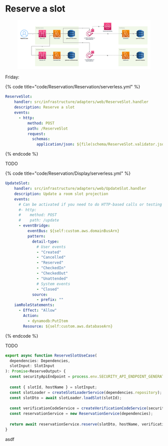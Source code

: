 # Reserve a slot

<figure><img src="../../../.gitbook/assets/Get-A-Room Solution 2.png" alt=""><figcaption></figcaption></figure>

Friday:

{% code title="code/Reservation/Reservation/serverless.yml" %}
```yaml
ReserveSlot:
    handler: src/infrastructure/adapters/web/ReserveSlot.handler
    description: Reserve a slot
    events:
      - http:
          method: POST
          path: /ReserveSlot
          request:
            schemas:
              application/json: ${file(schema/ReserveSlot.validator.json)}
```
{% endcode %}

TODO

{% code title="code/Reservation/Display/serverless.yml" %}
```yaml
UpdateSlot:
    handler: src/infrastructure/adapters/web/UpdateSlot.handler
    description: Update a room slot projection
    events:
      # Can be activated if you need to do HTTP-based calls or testing
      #- http:
      #    method: POST
      #    path: /update
      - eventBridge:
          eventBus: ${self:custom.aws.domainBusArn}
          pattern:
            detail-type:
              # User events
              - "Created"
              - "Cancelled"
              - "Reserved"
              - "CheckedIn"
              - "CheckedOut"
              - "Unattended"
              # System events
              - "Closed"
            source:
              - prefix: ""
    iamRoleStatements:
      - Effect: "Allow"
        Action:
          - dynamodb:PutItem
        Resource: ${self:custom.aws.databaseArn}
```
{% endcode %}

TODO

```typescript
export async function ReserveSlotUseCase(
  dependencies: Dependencies,
  slotInput: SlotInput
): Promise<ReserveOutput> {
  const securityApiEndpoint = process.env.SECURITY_API_ENDPOINT_GENERATE || '';

  const { slotId, hostName } = slotInput;
  const slotLoader = createSlotLoaderService(dependencies.repository);
  const slotDto = await slotLoader.loadSlot(slotId);

  const verificationCodeService = createVerificationCodeService(securityApiEndpoint);
  const reservationService = new ReservationService(dependencies);

  return await reservationService.reserve(slotDto, hostName, verificationCodeService);
}
```

asdf
